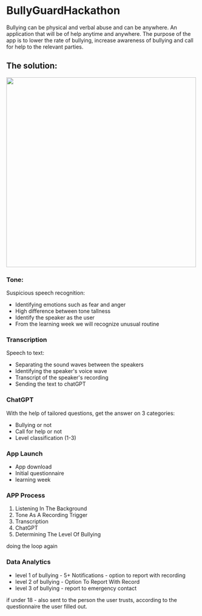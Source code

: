 # BullyGuardHackathon
Bullying can be physical and verbal abuse and can be anywhere.
An application that will be of help anytime and anywhere.
The purpose of the app is to lower the rate of bullying, increase awareness of bullying and call for help to the relevant parties.

## The solution:
<img src="https://github.com/eynavbe/BullyGuardHackathon/assets/93534494/ba14a082-3b38-4f0b-bc55-1cb5120fc5bd"  width="500" >


### Tone:
Suspicious speech recognition:
- Identifying emotions such as fear and anger
- High difference between tone tallness
- Identify the speaker as the user
- From the learning week we will recognize unusual routine 

### Transcription
Speech to text:
- Separating the sound waves between the speakers
- Identifying the speaker's voice wave
- Transcript of the speaker's recording
- Sending the text to chatGPT

### ChatGPT
With the help of tailored questions, get the answer on 3 categories:
- Bullying or not
- Call for help or not
- Level classification (1-3)
  
### App Launch
- App download
- Initial questionnaire
- learning week

### APP Process
1) Listening In The Background
2) Tone As A Recording Trigger
3) Transcription
4) ChatGPT
5) Determining The Level Of Bullying

doing the loop again

### Data Analytics
- level 1 of bullying - 5+ Notifications - option to report with recording
- level 2 of bullying - Option To Report With Record
- level 3 of bullying - report to emergency contact

if under 18 - also sent to the person the user trusts, according to the questionnaire the user filled out.




